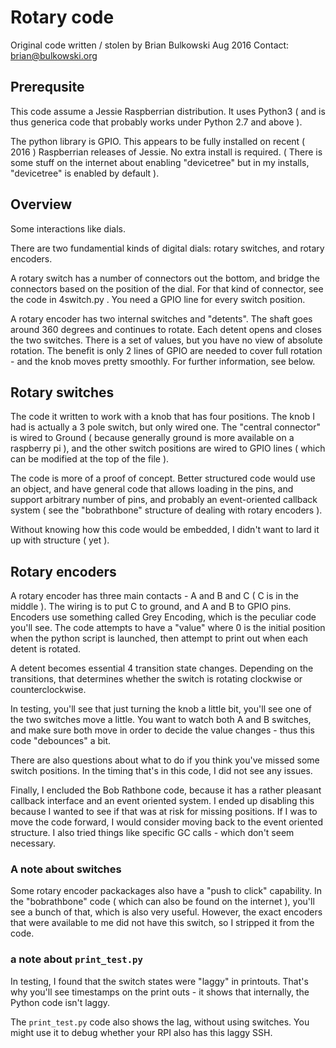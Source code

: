 # Rotary code

Original code written / stolen by Brian Bulkowski Aug 2016
Contact: brian@bulkowski.org

## Prerequsite

This code assume a Jessie Raspberrian distribution. It uses Python3 ( and is thus generica code that probably works under Python 2.7 and above ).

The python library is GPIO. This appears to be fully installed on recent ( 2016 ) Raspberrian releases of Jessie. No extra install is required. ( There is some stuff on the internet about enabling "devicetree" but in my installs, "devicetree" is enabled by default ). 

## Overview

Some interactions like dials. 

There are two fundamential kinds of digital dials: rotary switches, and rotary encoders.

A rotary switch has a number of connectors out the bottom, and bridge the connectors based on the position of the dial. For that kind of connector, see the code in 4switch.py . You need a GPIO line for every switch position.

A rotary encoder has two internal switches and "detents". The shaft goes around 360 degrees and continues to rotate. Each detent opens and closes the two switches. There is a set of values, but you have no view of absolute rotation. The benefit is only 2 lines of GPIO are needed to cover full rotation - and the knob moves pretty smoothly. For further information, see below.

## Rotary switches

The code it written to work with a knob that has four positions. The knob I had is actually a 3 pole switch, but only wired one. The "central connector" is wired to Ground ( because generally ground is more available on a raspberry pi ), and the other switch positions are wired to GPIO lines ( which can be modified at the top of the file ).

The code is more of a proof of concept. Better structured code would use an object, and have general code that allows loading in the pins, and support arbitrary number of pins, and probably an event-oriented callback system ( see the "bobrathbone" structure of dealing with rotary encoders ).

Without knowing how this code would be embedded, I didn't want to lard it up with structure ( yet ).

## Rotary encoders

A rotary encoder has three main contacts - A and B and C ( C is in the middle ). The wiring is to put C to ground, and A and B to GPIO pins. Encoders use something called Grey Encoding, which is the peculiar code you'll see. The code attempts to have a "value" where 0 is the initial position when the python script is launched, then attempt to print out when each detent is rotated.

A detent becomes essential 4 transition state changes. Depending on the transitions, that determines whether the switch is rotating clockwise or counterclockwise.

In testing, you'll see that just turning the knob a little bit, you'll see one of the two switches move a little. You want to watch both A and B switches, and make sure both move in order to decide the value changes - thus this code "debounces" a bit.

There are also questions about what to do if you think you've missed some switch positions. In the timing that's in this code, I did not see any issues.

Finally, I encluded the Bob Rathbone code, because it has a rather pleasant callback interface and an event oriented system. I ended up disabling this because I wanted to see if that was at risk for missing positions. If I was to move the code forward, I would consider moving back to the event oriented structure. I also tried things like specific GC calls - which don't seem necessary.

### A note about switches

Some rotary encoder packackages also have a "push to click" capability. In the "bobrathbone" code ( which can also be found on the internet ), you'll see a bunch of that, which is also very useful. However, the exact encoders that were available to me did not have this switch, so I stripped it from the code.

### a note about `print_test.py`

In testing, I found that the switch states were "laggy" in printouts. That's why you'll see timestamps on the print outs - it shows that internally, the Python code isn't laggy.

The `print_test.py` code also shows the lag, without using switches. You might use it to debug whether your RPI also has this laggy SSH.

